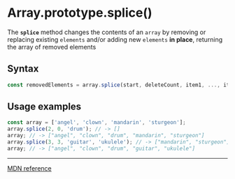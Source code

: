 # Array.prototype.splice()

The **`splice`** method changes the contents of an `array` by removing or replacing existing `elements` and/or adding new `elements` **in place**, returning the array of removed elements

## Syntax

```js
const removedElements = array.splice(start, deleteCount, item1, ..., itemN);
```

## Usage examples

```js
const array = ['angel', 'clown', 'mandarin', 'sturgeon'];
array.splice(2, 0, 'drum'); // -> []
array; // -> ["angel", "clown", "drum", "mandarin", "sturgeon"]
array.splice(3, 3, 'guitar', 'ukulele'); // -> ["mandarin", "sturgeon"]
array; // -> ["angel", "clown", "drum", "guitar", "ukulele"]
```

---

[MDN reference](https://developer.mozilla.org/en-US/docs/Web/JavaScript/Reference/Global_Objects/Array/splice)
